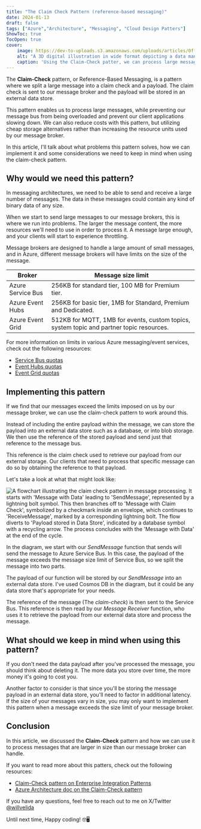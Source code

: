 ```yaml
---
title: "The Claim Check Pattern (reference-based messaging)"
date: 2024-01-13
draft: false
tags: ["Azure","Architecture", "Messaging", "Cloud Design Patters"]
ShowToc: true
TocOpen: true
cover:
    image: https://dev-to-uploads.s3.amazonaws.com/uploads/articles/0ffa6wtm2n2al0dz6sn2.png
    alt: "A 3D digital illustration in wide format depicting a data management concept. In the center, a large envelope labeled 'CLAIM CHECK' radiates with a blue glow and hovers above a futuristic messaging platform, symbolizing its delivery. To the right, a cube marked 'PAYLOAD' is connected to the platform via a glowing orange data stream, representing its storage in an external service. On the left, an abstract device represents the splitting of the message into the claim check and payload. The background features a network of lines and nodes, suggestive of a high-tech data transfer system."
    caption: 'Using the Claim-Check patter, we can process large message without impacting our service bus and throttling our clients.'
---
```


The **Claim-Check** pattern, or Reference-Based Messaging, is a pattern where we split a large message into a claim check and a payload. The claim check is sent to our message broker and the payload will be stored in an external data store.

This pattern enables us to process large messages, while preventing our message bus from being overloaded and prevent our client applications slowing down. We can also reduce costs with this pattern, but utilizing cheap storage alternatives rather than increasing the resource units used by our message broker.

In this article, I'll talk about what problems this pattern solves, how we can implement it and some considerations we need to keep in mind when using the claim-check pattern.

## Why would we need this pattern?

In messaging architectures, we need to be able to send and receive a large number of messages. The data in these messages could contain any kind of binary data of any size.

When we start to send large messages to our message brokers, this is where we run into problems. The larger the message content, the more resources we'll need to use in order to process it. A message large enough, and your clients will start to experience throttling.

Message brokers are designed to handle a large amount of small messages, and in Azure, different message brokers will have limits on the size of the message.

| Broker | Message size limit |
| ------ | ------------------ |
| Azure Service Bus | 256KB for standard tier, 100 MB for Premium tier. |
| Azure Event Hubs | 256KB for basic tier, 1MB for Standard, Premium and Dedicated. |
| Azure Event Grid | 512KB for MQTT, 1MB for events, custom topics, system topic and partner topic resources. |

For more information on limits in various Azure messaging/event services, check out the following resources:

- [Service Bus quotas](https://learn.microsoft.com/en-us/azure/service-bus-messaging/service-bus-quotas)
- [Event Hubs quotas](https://learn.microsoft.com/en-us/azure/event-hubs/event-hubs-quotas)
- [Event Grid quotas](https://learn.microsoft.com/en-us/azure/event-grid/quotas-limits)

## Implementing this pattern

If we find that our messages exceed the limits imposed on us by our message broker, we can use the claim-check pattern to work around this.

Instead of including the entire payload within the message, we can store the payload into an external data store such as a database, or into blob storage. We then use the reference of the stored payload and send just that reference to the message bus.

This reference is the claim check used to retrieve our payload from our external storage. Our clients that need to process that specific message can do so by obtaining the reference to that payload.

Let's take a look at what that might look like:

![A flowchart illustrating the claim check pattern in message processing. It starts with 'Message with Data' leading to 'SendMessage', represented by a lightning bolt symbol. This then branches off to 'Message with Claim Check', symbolized by a checkmark inside an envelope, which continues to 'ReceiveMessage', marked by a corresponding lightning bolt. The flow diverts to 'Payload stored in Data Store', indicated by a database symbol with a recycling arrow. The process concludes with the 'Message with Data' at the end of the cycle.](https://dev-to-uploads.s3.amazonaws.com/uploads/articles/maioryq6gjcnk4eaad7b.png)

In the diagram, we start with our *SendMessage* function that sends will send the message to Azure Service Bus. In this case, the payload of the message exceeds the message size limit of Service Bus, so we split the message into two parts.

The payload of our function will be stored by our *SendMessage* into an external data store. I've used Cosmos DB in the diagram, but it could be any data store that's appropriate for your needs.

The reference of the message (The *claim-check*) is then sent to the Service Bus. This reference is then read by our *Message Receiver* function, who uses it to retrieve the payload from our external data store and process the message.

## What should we keep in mind when using this pattern?

If you don't need the data payload after you've processed the message, you should think about deleting it. The more data you store over time, the more money it's going to cost you.

Another factor to consider is that since you'll be storing the message payload in an external data store, you'll need to factor in additional latency. If the size of your messages vary in size, you may only want to implement this pattern when a message exceeds the size limit of your message broker.

## Conclusion

In this article, we discussed the **Claim-Check** pattern and how we can use it to process messages that are larger in size than our message broker can handle.

If you want to read more about this patters, check out the following resources:

- [Claim-Check pattern on Enterprise Integration Patterns](https://www.enterpriseintegrationpatterns.com/patterns/messaging/StoreInLibrary.html)
- [Azure Architecture doc on the Claim-Check pattern](https://learn.microsoft.com/en-us/azure/architecture/patterns/claim-check)

If you have any questions, feel free to reach out to me on X/Twitter [@willvelida](https://twitter.com/willvelida)

Until next time, Happy coding! 🤓🖥️

